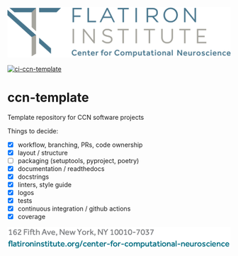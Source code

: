![LOGO](CCN-logo-wText.png)


[![ci-ccn-template](https://github.com/flatironinstitute/ccn-template/actions/workflows/ci.yml/badge.svg)](https://github.com/flatironinstitute/ccn-template/actions/workflows/main.yml)
# ccn-template

Template repository for CCN software projects

Things to decide:
- [X] workflow, branching, PRs, code ownership
- [X] layout / structure
- [ ] packaging (setuptools, pyproject, poetry)
- [X] documentation / readthedocs
- [X] docstrings
- [X] linters, style guide
- [X] logos
- [X] tests
- [X] continuous integration / github actions
- [X] coverage

![FOOT](CCN-letterFoot.png)
